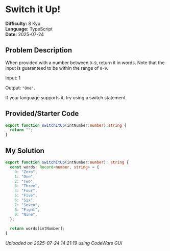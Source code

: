 # Switch it Up!

**Difficulty:** 8 Kyu  
**Language:** TypeScript  
**Date:** 2025-07-24

## Problem Description

When provided with a number between `0-9`, return it in words. Note that the input is guaranteed to be within the range of `0-9`.

Input: 1

Output: `"One"`.

If your language supports it, try using a switch statement.

## Provided/Starter Code

```typescript
export function switchItUp(intNumber:number):string {
  return "";
}
```

## My Solution

```typescript
export function switchItUp(intNumber:number): string {
  const words: Record<number, string> = {
    0: "Zero",
    1: "One",
    2: "Two",
    3: "Three",
    4: "Four",
    5: "Five",
    6: "Six",
    7: "Seven",
    8: "Eight",
    9: "Nine",
  };
  
  return words[intNumber];
}
```

*Uploaded on 2025-07-24 14:21:19 using CodeWars GUI*